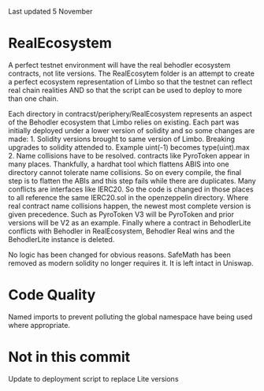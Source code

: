 Last updated 5 November
# RealEcosystem
A perfect testnet environment will have the real behodler ecosystem contracts, not lite versions. The RealEcosytem folder is an attempt to create a perfect ecosystem representation of Limbo so that the testnet can reflect real chain realities AND so that the script can be used to deploy to more than one chain.

Each directory in contracst/periphery/RealEcosystem represents an aspect of the Behodler ecosystem that Limbo relies on existing. Each part was initially deployed under a lower version of solidity and so some changes are made:
    1. Solidity versions brought to same version of Limbo. Breaking upgrades to solidity attended to. Example uint(-1) becomes type(uint).max
    2.  Name collisions have to be resolved. contracts like PyroToken appear in many places. Thankfully, a hardhat tool which flattens ABIS into one directory cannot tolerate name collisions. So on every compile, the final step is to flatten the ABIs and this step fails while there are duplicates.
    Many conflicts are interfaces like IERC20. So the code is changed in those places to all reference the same IERC20.sol in the openzeppelin directory. Where real contract name collisions happen, the newest most complete version is given precedence. Such as PyroToken V3 will be PyroToken and prior versions will be V2 as an example. Finally where a contract in BehodlerLite conflicts with Behodler in RealEcosystem, Behodler Real wins and the BehodlerLite instance is deleted.

No logic has been changed for obvious reasons. SafeMath has been removed as modern solidity no longer requires it. It is left intact in Uniswap.

# Code Quality
Named imports to prevent polluting the global namespace have being used where appropriate.

# Not in this commit
Update to deployment script to replace Lite versions